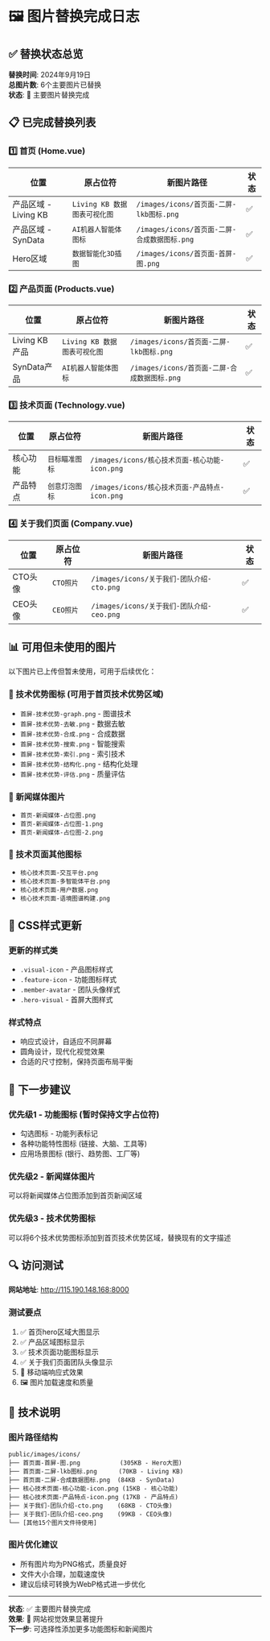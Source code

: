 # 🖼️ 图片替换完成日志

## ✅ 替换状态总览

**替换时间**: 2024年9月19日  
**总图片数**: 6个主要图片已替换  
**状态**: 🎉 主要图片替换完成  

## 📋 已完成替换列表

### 1️⃣ 首页 (Home.vue)
| 位置 | 原占位符 | 新图片路径 | 状态 |
|------|---------|-----------|------|
| 产品区域 - Living KB | `Living KB 数据图表可视化图` | `/images/icons/首页面-二屏-lkb图标.png` | ✅ |
| 产品区域 - SynData | `AI机器人智能体图标` | `/images/icons/首页面-二屏-合成数据图标.png` | ✅ |
| Hero区域 | `数据智能化3D插图` | `/images/icons/首页面-首屏-图.png` | ✅ |

### 2️⃣ 产品页面 (Products.vue)
| 位置 | 原占位符 | 新图片路径 | 状态 |
|------|---------|-----------|------|
| Living KB产品 | `Living KB 数据图表可视化图` | `/images/icons/首页面-二屏-lkb图标.png` | ✅ |
| SynData产品 | `AI机器人智能体图标` | `/images/icons/首页面-二屏-合成数据图标.png` | ✅ |

### 3️⃣ 技术页面 (Technology.vue)
| 位置 | 原占位符 | 新图片路径 | 状态 |
|------|---------|-----------|------|
| 核心功能 | `目标瞄准图标` | `/images/icons/核心技术页面-核心功能-icon.png` | ✅ |
| 产品特点 | `创意灯泡图标` | `/images/icons/核心技术页面-产品特点-icon.png` | ✅ |

### 4️⃣ 关于我们页面 (Company.vue)
| 位置 | 原占位符 | 新图片路径 | 状态 |
|------|---------|-----------|------|
| CTO头像 | `CTO照片` | `/images/icons/关于我们-团队介绍-cto.png` | ✅ |
| CEO头像 | `CEO照片` | `/images/icons/关于我们-团队介绍-ceo.png` | ✅ |

## 📊 可用但未使用的图片

以下图片已上传但暂未使用，可用于后续优化：

### 🎯 技术优势图标 (可用于首页技术优势区域)
- `首屏-技术优势-graph.png` - 图谱技术
- `首屏-技术优势-去敏.png` - 数据去敏
- `首屏-技术优势-合成.png` - 合成数据
- `首屏-技术优势-搜索.png` - 智能搜索
- `首屏-技术优势-索引.png` - 索引技术
- `首屏-技术优势-结构化.png` - 结构化处理
- `首屏-技术优势-评估.png` - 质量评估

### 📰 新闻媒体图片
- `首页-新闻媒体-占位图.png`
- `首页-新闻媒体-占位图-1.png`
- `首页-新闻媒体-占位图-2.png`

### 🔧 技术页面其他图标
- `核心技术页面-交互平台.png`
- `核心技术页面-多智能体平台.png`
- `核心技术页面-用户数据.png`
- `核心技术页面-语境图谱构建.png`

## 🎨 CSS样式更新

### 更新的样式类
- `.visual-icon` - 产品图标样式
- `.feature-icon` - 功能图标样式
- `.member-avatar` - 团队头像样式
- `.hero-visual` - 首屏大图样式

### 样式特点
- 响应式设计，自适应不同屏幕
- 圆角设计，现代化视觉效果
- 合适的尺寸控制，保持页面布局平衡

## 🚀 下一步建议

### 优先级1 - 功能图标 (暂时保持文字占位符)
- 勾选图标 - 功能列表标记
- 各种功能特性图标 (链接、大脑、工具等)
- 应用场景图标 (银行、趋势图、工厂等)

### 优先级2 - 新闻媒体图片
可以将新闻媒体占位图添加到首页新闻区域

### 优先级3 - 技术优势图标
可以将6个技术优势图标添加到首页技术优势区域，替换现有的文字描述

## 🔍 访问测试

**网站地址**: http://115.190.148.168:8000

### 测试要点
1. ✅ 首页hero区域大图显示
2. ✅ 产品区域图标显示
3. ✅ 技术页面功能图标显示
4. ✅ 关于我们页面团队头像显示
5. 📱 移动端响应式效果
6. 🖼️ 图片加载速度和质量

## 📝 技术说明

### 图片路径结构
```
public/images/icons/
├── 首页面-首屏-图.png           (305KB - Hero大图)
├── 首页面-二屏-lkb图标.png      (70KB - Living KB)
├── 首页面-二屏-合成数据图标.png  (84KB - SynData)
├── 核心技术页面-核心功能-icon.png (15KB - 核心功能)
├── 核心技术页面-产品特点-icon.png (17KB - 产品特点)
├── 关于我们-团队介绍-cto.png    (68KB - CTO头像)
├── 关于我们-团队介绍-ceo.png    (99KB - CEO头像)
└── [其他15个图片文件待使用]
```

### 图片优化建议
- 所有图片均为PNG格式，质量良好
- 文件大小合理，加载速度快
- 建议后续可转换为WebP格式进一步优化

---

**状态**: ✅ 主要图片替换完成  
**效果**: 🎉 网站视觉效果显著提升  
**下一步**: 可选择性添加更多功能图标和新闻图片 
 